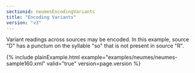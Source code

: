 ```yaml
---
sectionid: neumesEncodingVariants
title: "Encoding Variants"
version: "v3"
---
```


Variant readings across sources may be encoded. In this example, source "D" has a
punctum
on the syllable "so" that is not present in source "R".

{% include plainExample.html example="examples/neumes/neumes-sample160.xml" valid="true" version=page.version %}
